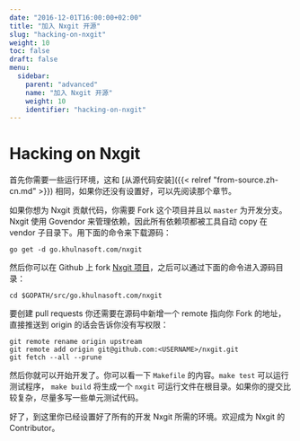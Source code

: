 ```yaml
---
date: "2016-12-01T16:00:00+02:00"
title: "加入 Nxgit 开源"
slug: "hacking-on-nxgit"
weight: 10
toc: false
draft: false
menu:
  sidebar:
    parent: "advanced"
    name: "加入 Nxgit 开源"
    weight: 10
    identifier: "hacking-on-nxgit"
---
```


# Hacking on Nxgit

首先你需要一些运行环境，这和 [从源代码安装]({{< relref "from-source.zh-cn.md" >}}) 相同，如果你还没有设置好，可以先阅读那个章节。

如果你想为 Nxgit 贡献代码，你需要 Fork 这个项目并且以 `master` 为开发分支。Nxgit 使用 Govendor
来管理依赖，因此所有依赖项都被工具自动 copy 在 vendor 子目录下。用下面的命令来下载源码：

```
go get -d go.khulnasoft.com/nxgit
```

然后你可以在 Github 上 fork [Nxgit 项目](https://github.com/khulnasoft/nxgit)，之后可以通过下面的命令进入源码目录：

```
cd $GOPATH/src/go.khulnasoft.com/nxgit
```

要创建 pull requests 你还需要在源码中新增一个 remote 指向你 Fork 的地址，直接推送到 origin 的话会告诉你没有写权限：

```
git remote rename origin upstream
git remote add origin git@github.com:<USERNAME>/nxgit.git
git fetch --all --prune
```

然后你就可以开始开发了。你可以看一下 `Makefile` 的内容。`make test` 可以运行测试程序， `make build` 将生成一个 `nxgit` 可运行文件在根目录。如果你的提交比较复杂，尽量多写一些单元测试代码。

好了，到这里你已经设置好了所有的开发 Nxgit 所需的环境。欢迎成为 Nxgit 的 Contributor。
